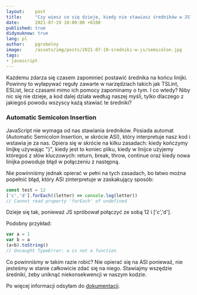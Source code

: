 ```yaml
---
layout:    post
title:     "Czy wiesz co się dzieje, kiedy nie stawiasz średników w JS?"
date:      2021-07-19 10:00:00 +0100
published: true
didyouknow: true
lang: pl
author:    pgrobelny
image:     /assets/img/posts/2021-07-19-sredniki-w-js/semicolon.jpg
tags:
- javascript
---
```

Każdemu zdarza się czasem zapomnieć postawić średnika na końcu linijki. Powinny to wyłapywać reguły zawarte w narzędziach takich jak TSLint, ESList, lecz czasami mimo ich pomocy zapominamy o tym. I co wtedy? Niby nic się nie dzieje, a kod dalej działa według naszej myśli, tylko dlaczego z jakiegoś powodu wszyscy każą stawiać te średniki?

### Automatic Semicolon Insertion
JavaScript nie wymaga od nas stawiania średników. Posiada automat (Automatic Semicolon Insertion, w skrócie ASI), który interpretuje nasz kod i wstawia je za nas. Opiera się w skrócie na kilku zasadach: kiedy kończymy linijkę używając "}", kiedy jest to koniec pliku, kiedy w linijce użyjemy któregoś z słów kluczowych: return, break, throw, continue oraz kiedy nowa linijka powoduje błąd w połączeniu z następną.

Nie powinniśmy jednak opierać w pełni na tych zasadach, bo łatwo można popełnić błąd, który ASI zinterpretuje w zaskakujący sposób:

```javascript
const test = 12
['c','d'].forEach((letter) => console.log(letter))
// Cannot read property 'forEach' of undefined
```
Dzieje się tak, ponieważ JS spróbował połączyć ze sobą 12 i ['c','d'].

Podobny przykład:
```javascript
var a = 1
var b = a
(a+b).toString()
// Uncaught TypeError: a is not a function
```
Co powinniśmy w takim razie robić? Nie opierać się na ASI ponieważ, nie jesteśmy w stanie całkowicie zdać się na niego. Stawiajmy wszędzie średniki, żeby uniknąć niekonsekwencji w naszym kodzie.

Po więcej informacji odsyłam do [dokumentacji](https://tc39.es/ecma262/#sec-automatic-semicolon-insertion).
